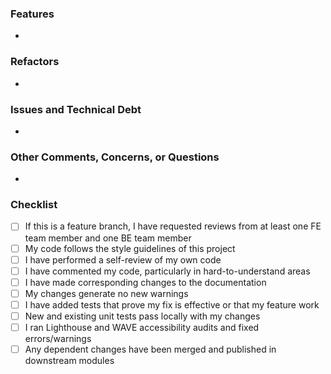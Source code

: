 ### Features
-

### Refactors
-

### Issues and Technical Debt
-

### Other Comments, Concerns, or Questions
- 

### Checklist
- [ ] If this is a feature branch, I have requested reviews from at least one FE team member and one BE team member
- [ ] My code follows the style guidelines of this project
- [ ] I have performed a self-review of my own code
- [ ] I have commented my code, particularly in hard-to-understand areas
- [ ] I have made corresponding changes to the documentation
- [ ] My changes generate no new warnings
- [ ] I have added tests that prove my fix is effective or that my feature work
- [ ] New and existing unit tests pass locally with my changes
- [ ] I ran Lighthouse and WAVE accessibility audits and fixed errors/warnings
- [ ] Any dependent changes have been merged and published in downstream modules
